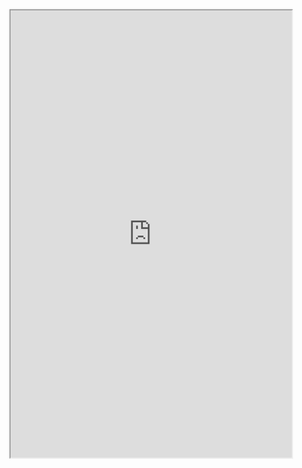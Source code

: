 <iframe 
  src="https://github.com/DLPietro/igaming-analytics-case-study/blob/main/docs/igaming-analysis-part-4.md?plain=1"
  width="100%"
  height="800px">
</iframe>
